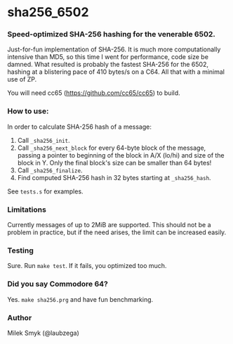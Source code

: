 # sha256_6502
### Speed-optimized SHA-256 hashing for the venerable 6502.

Just-for-fun implementation of SHA-256. It is much more computationally
intensive than MD5, so this time I went for performance, code size be damned.
What resulted is probably the fastest SHA-256 for the 6502, hashing at a
blistering pace of 410 bytes/s on a C64. All that with a minimal use of ZP.
 
You will need cc65 (https://github.com/cc65/cc65) to build.

### How to use:

In order to calculate SHA-256 hash of a message:

1. Call `_sha256_init`.
2. Call `_sha256_next_block` for every 64-byte block of the message, passing a
   pointer to beginning of the block in A/X (lo/hi) and size of the block
   in Y. Only the final block's size can be smaller than 64 bytes!
3. Call `_sha256_finalize`.
4. Find computed SHA-256 hash in 32 bytes starting at `_sha256_hash`.

See `tests.s` for examples.

### Limitations

Currently messages of up to 2MiB are supported. This should not be a
problem in practice, but if the need arises, the limit can be increased easily.

### Testing

Sure. Run `make test`. If it fails, you optimized too much.

### Did you say Commodore 64?

Yes. `make sha256.prg` and have fun benchmarking.


### Author

Milek Smyk (@laubzega)

